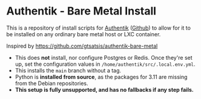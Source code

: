 # Authentik - Bare Metal Install
This is a repository of install scripts for [Authentik](https://goauthentik.io) ([Github](https://github.com/goauthentik/authentik)) to allow for it to be installed on any ordinary bare metal host or LXC container.

Inspired by https://github.com/gtsatsis/authentik-bare-metal

 - This does **not** install, nor configure Postgres or Redis. Once they're set up, set the configuration values in `/home/authentik/src/.local.env.yml`.
 - This installs the `main` branch without a tag.
 - Python is **installed from source**, as the packages for 3.11 are missing from the Debian repositories.
 - **This setup is fully unsupported, and has no fallbacks if any step fails.**

